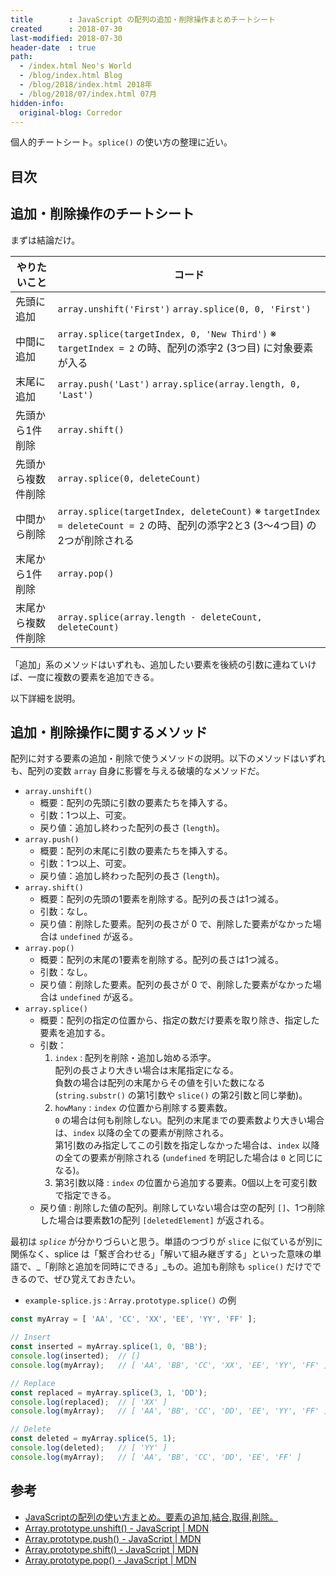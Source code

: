 ```yaml
---
title        : JavaScript の配列の追加・削除操作まとめチートシート
created      : 2018-07-30
last-modified: 2018-07-30
header-date  : true
path:
  - /index.html Neo's World
  - /blog/index.html Blog
  - /blog/2018/index.html 2018年
  - /blog/2018/07/index.html 07月
hidden-info:
  original-blog: Corredor
---
```


個人的チートシート。`splice()` の使い方の整理に近い。

## 目次

## 追加・削除操作のチートシート

まずは結論だけ。

| やりたいこと       | コード                                                                                                                        |
|--------------------|-------------------------------------------------------------------------------------------------------------------------------|
| 先頭に追加         | `array.unshift('First')` `array.splice(0, 0, 'First')`                                                                        |
| 中間に追加         | `array.splice(targetIndex, 0, 'New Third')` ※ `targetIndex = 2` の時、配列の添字2 (3つ目) に対象要素が入る                   |
| 末尾に追加         | `array.push('Last')` `array.splice(array.length, 0, 'Last')`                                                                  |
| 先頭から1件削除    | `array.shift()`                                                                                                               |
| 先頭から複数件削除 | `array.splice(0, deleteCount)`                                                                                                |
| 中間から削除       | `array.splice(targetIndex, deleteCount)` ※ `targetIndex = deleteCount = 2` の時、配列の添字2と3 (3〜4つ目) の2つが削除される |
| 末尾から1件削除    | `array.pop()`                                                                                                                 |
| 末尾から複数件削除 | `array.splice(array.length - deleteCount, deleteCount)`                                                                       |

「追加」系のメソッドはいずれも、追加したい要素を後続の引数に連ねていけば、一度に複数の要素を追加できる。

以下詳細を説明。

## 追加・削除操作に関するメソッド

配列に対する要素の追加・削除で使うメソッドの説明。以下のメソッドはいずれも、配列の変数 `array` 自身に影響を与える破壊的なメソッドだ。

- `array.unshift()`
    - 概要：配列の先頭に引数の要素たちを挿入する。
    - 引数：1つ以上、可変。
    - 戻り値：追加し終わった配列の長さ (`length`)。
- `array.push()`
    - 概要：配列の末尾に引数の要素たちを挿入する。
    - 引数：1つ以上、可変。
    - 戻り値：追加し終わった配列の長さ (`length`)。
- `array.shift()`
    - 概要：配列の先頭の1要素を削除する。配列の長さは1つ減る。
    - 引数：なし。
    - 戻り値：削除した要素。配列の長さが 0 で、削除した要素がなかった場合は `undefined` が返る。
- `array.pop()`
    - 概要：配列の末尾の1要素を削除する。配列の長さは1つ減る。
    - 引数：なし。
    - 戻り値：削除した要素。配列の長さが 0 で、削除した要素がなかった場合は `undefined` が返る。
- `array.splice()`
    - 概要：配列の指定の位置から、指定の数だけ要素を取り除き、指定した要素を追加する。
    - 引数：
        1. `index` : 配列を削除・追加し始める添字。  
           配列の長さより大きい場合は末尾指定になる。  
           負数の場合は配列の末尾からその値を引いた数になる (`string.substr()` の第1引数や `slice()` の第2引数と同じ挙動)。
        2. `howMany` : `index` の位置から削除する要素数。  
           `0` の場合は何も削除しない。配列の末尾までの要素数より大きい場合は、`index` 以降の全ての要素が削除される。  
           第1引数のみ指定してこの引数を指定しなかった場合は、`index` 以降の全ての要素が削除される (`undefined` を明記した場合は `0` と同じになる)。
        3. 第3引数以降 : `index` の位置から追加する要素。0個以上を可変引数で指定できる。
    - 戻り値 : 削除した値の配列。削除していない場合は空の配列 `[]`、1つ削除した場合は要素数1の配列 `[deletedElement]` が返される。

最初は _`splice`_ が分かりづらいと思う。単語のつづりが `slice` に似ているが別に関係なく、splice は「繋ぎ合わせる」「解いて組み継ぎする」といった意味の単語で、_「削除と追加を同時にできる」_もの。追加も削除も `splice()` だけでできるので、ぜひ覚えておきたい。

- `example-splice.js` : `Array.prototype.splice()` の例

```javascript
const myArray = [ 'AA', 'CC', 'XX', 'EE', 'YY', 'FF' ];

// Insert
const inserted = myArray.splice(1, 0, 'BB');
console.log(inserted);  // []
console.log(myArray);   // [ 'AA', 'BB', 'CC', 'XX', 'EE', 'YY', 'FF' ]

// Replace
const replaced = myArray.splice(3, 1, 'DD');
console.log(replaced);  // [ 'XX' ]
console.log(myArray);   // [ 'AA', 'BB', 'CC', 'DD', 'EE', 'YY', 'FF' ]

// Delete
const deleted = myArray.splice(5, 1);
console.log(deleted);   // [ 'YY' ]
console.log(myArray);   // [ 'AA', 'BB', 'CC', 'DD', 'EE', 'FF' ]
```

## 参考

- [JavaScriptの配列の使い方まとめ。要素の追加,結合,取得,削除。](https://qiita.com/takeharu/items/d75f96f81ff83680013f)
- [Array.prototype.unshift() - JavaScript | MDN](https://developer.mozilla.org/ja/docs/Web/JavaScript/Reference/Global_Objects/Array/unshift)
- [Array.prototype.push() - JavaScript | MDN](https://developer.mozilla.org/ja/docs/Web/JavaScript/Reference/Global_Objects/Array/push)
- [Array.prototype.shift() - JavaScript | MDN](https://developer.mozilla.org/ja/docs/Web/JavaScript/Reference/Global_Objects/Array/shift)
- [Array.prototype.pop() - JavaScript | MDN](https://developer.mozilla.org/ja/docs/Web/JavaScript/Reference/Global_Objects/Array/pop)

